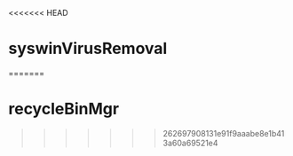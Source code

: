 <<<<<<< HEAD
# syswinVirusRemoval
=======
# recycleBinMgr
>>>>>>> 262697908131e91f9aaabe8e1b413a60a69521e4
